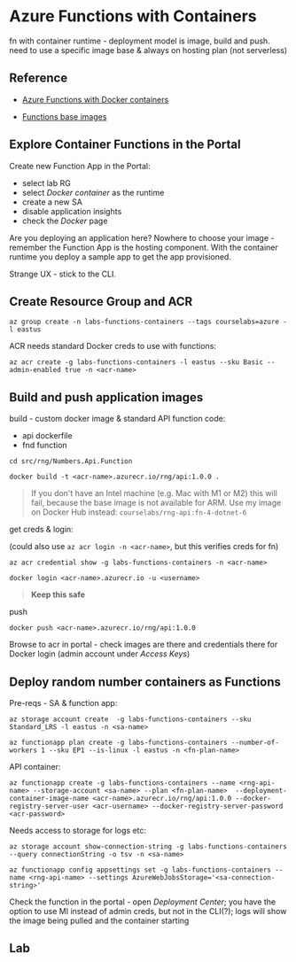 # Azure Functions with Containers

fn with container runtime - deployment model is image, build and push. need to use a specific image base & always on hosting plan (not serverless)


## Reference

- [Azure Functions with Docker containers](https://learn.microsoft.com/en-us/azure/azure-functions/functions-create-function-linux-custom-image?tabs=in-process%2Cbash%2Cazure-cli&pivots=programming-language-csharp)

- [Functions base images](https://hub.docker.com/_/microsoft-azure-functions-base)


## Explore Container Functions in the Portal

Create new Function App in the Portal:

- select lab RG
- select _Docker container_ as the runtime
- create a new SA 
- disable application insights
- check the _Docker_ page

Are you deploying an application here? Nowhere to choose your image - remember the Function App is the hosting component. With the container runtime you deploy a sample app to get the app provisioned.

Strange UX - stick to the CLI.

## Create Resource Group and ACR

```
az group create -n labs-functions-containers --tags courselabs=azure -l eastus
```


ACR needs standard Docker creds to use with functions:

```
az acr create -g labs-functions-containers -l eastus --sku Basic --admin-enabled true -n <acr-name>
```

## Build and push application images

build - custom docker image & standard API function code:

- api dockerfile
- fnd function

```
cd src/rng/Numbers.Api.Function

docker build -t <acr-name>.azurecr.io/rng/api:1.0.0 . 
```
> If you don't have an Intel machine (e.g. Mac with M1 or M2) this will fail, because the base image is not available for ARM.
Use my image on Docker Hub instead: `courselabs/rng-api:fn-4-dotnet-6`

get creds & login:

(could also use `az acr login -n <acr-name>`, but this verifies creds for fn)

```
az acr credential show -g labs-functions-containers -n <acr-name>

docker login <acr-name>.azurecr.io -u <username>
```

> **Keep this safe**

push

```
docker push <acr-name>.azurecr.io/rng/api:1.0.0
```


Browse to acr in portal - check images are there and credentials there for Docker login (admin account under _Access Keys_)


## Deploy random number containers as Functions


Pre-reqs - SA & function app:

```
az storage account create  -g labs-functions-containers --sku Standard_LRS -l eastus -n <sa-name> 

az functionapp plan create -g labs-functions-containers --number-of-workers 1 --sku EP1 --is-linux -l eastus -n <fn-plan-name> 
```

API container:

```
az functionapp create -g labs-functions-containers --name <rng-api-name> --storage-account <sa-name> --plan <fn-plan-name>  --deployment-container-image-name <acr-name>.azurecr.io/rng/api:1.0.0 --docker-registry-server-user <acr-username> --docker-registry-server-password <acr-password>
```

Needs access to storage for logs etc:

```
az storage account show-connection-string -g labs-functions-containers --query connectionString -o tsv -n <sa-name> 

az functionapp config appsettings set -g labs-functions-containers --name <rng-api-name> --settings AzureWebJobsStorage='<sa-connection-string>'
```

Check the function in the portal - open _Deployment Center_; you have the option to use MI instead of admin creds, but not in the CLI(?); logs will show the image being pulled and the container starting



## Lab


